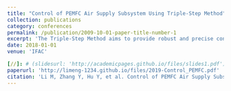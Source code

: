 ```yaml
---
title: "Control of PEMFC Air Supply Subsystem Using Triple-Step Method"
collection: publications
category: conferences
permalink: /publication/2009-10-01-paper-title-number-1
excerpt: 'The Triple-Step Method aims to provide robust and precise control over the complex, nonlinear and highly coupled processes present in the PEMFC air supply system.'
date: 2018-01-01
venue: 'IFAC'

[//]: # (slidesurl: 'http://academicpages.github.io/files/slides1.pdf')
paperurl: 'http://limeng-1234.github.io/files/2019-Control_PEMFC.pdf'
citation: 'Li M, Zhang Y, Hu Y, et al. Control of PEMFC Air Supply Subsystem Using Triple-Step Method[C]//2019 Chinese Control Conference (CCC). IEEE, 2019: 6547-6552.'
---
```

